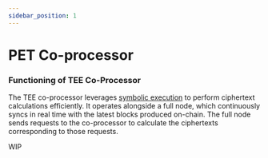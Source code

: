```yaml
---
sidebar_position: 1
---
```


# PET Co-processor

### Functioning of TEE Co-Processor

The TEE co-processor leverages [symbolic execution](https://docs.encifher.io/docs/how-works/symbolic-exec) to perform ciphertext calculations efficiently. It operates alongside a full node, which continuously syncs in real time with the latest blocks produced on-chain. The full node sends requests to the co-processor to calculate the ciphertexts corresponding to those requests.

WIP 
